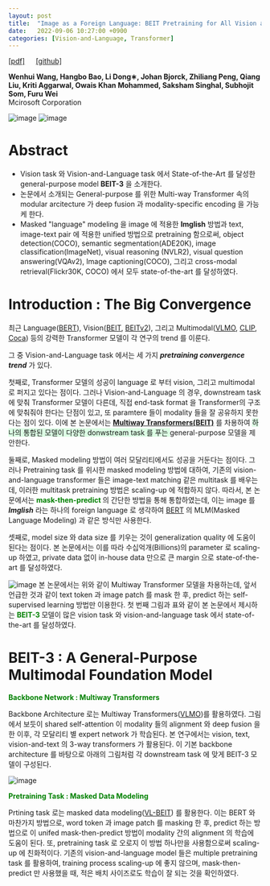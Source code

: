 ```yaml
---
layout: post
title:  "Image as a Foreign Language: BEIT Pretraining for All Vision and Vision-Language Tasks"
date:   2022-09-06 10:27:00 +0900
categories: [Vision-and-Language, Transformer]
---
```

[[pdf]](https://arxiv.org/pdf/2208.10442.pdf)  &emsp;
[[github]](https://github.com/microsoft/unilm/tree/master/beit) <br>

**Wenhui Wang, Hangbo Bao, Li Dong∗, Johan Bjorck, Zhiliang Peng, Qiang Liu, Kriti Aggarwal, Owais Khan Mohammed, Saksham Singhal, Subhojit Som, Furu Wei**
<br>Mcirosoft Corporation

![image](https://user-images.githubusercontent.com/42200027/188531427-783fbf18-35b0-41f7-b9c1-2fc00162347e.png)
![image](https://user-images.githubusercontent.com/42200027/188532460-761fded0-75fe-464c-9d29-45d17ced21de.png)

# Abstract 

- Vision task 와 Vision-and-Language task 에서 State-of-the-Art 를 달성한 general-purpose model **BEIT-3** 을 소개한다.
- 논문에서 소개되는 General-purpose 를 위한 Multi-way Transformer 속의 modular arcitecture 가 deep fusion 과 modality-specific encoding 을 가능케 한다.
- Masked "language" modeling 을 image 에 적용한 **Imglish** 방법과 text, image-text pair 에 적용한 unified 방법으로 pretraining 함으로써, object detection(COCO), semantic segmentation(ADE20K), image classification(ImageNet), visual reasoning (NVLR2), visual question answering(VQAv2), Image captioning(COCO), 그리고 cross-modal retrieval(Flickr30K, COCO) 에서 모두 state-of-the-art 를 달성하였다.

# Introduction : The Big Convergence

최근 Language([BERT](https://arxiv.org/pdf/1810.04805.pdf)), Vision([BEIT](https://arxiv.org/pdf/2106.08254.pdf), [BEITv2](https://arxiv.org/pdf/2208.06366.pdf)), 그리고 Multimodal([VLMO](https://arxiv.org/pdf/2111.02358.pdf), [CLIP](https://arxiv.org/pdf/2103.00020.pdf), [Coca](https://arxiv.org/pdf/2205.01917.pdf)) 등의 강력한 Transformer 모델이 각 연구의 trend 를 이룬다.

그 중 Vision-and-Language task 에서는 세 가지 ***pretraining convergence trend*** 가 있다.

첫째로, Transformer 모델의 성공이 language 로 부터 vision, 그리고 multimodal 로 퍼지고 있다는 점이다. 그러나 Vision-and-Language 의 경우, downstream task 에 맞춰 Transformer 모델이 다른데, 직접 end-task format 을 Transformer의 구조에 맞춰줘야 한다는 단점이 있고, 또 paramtere 들이 modality 들을 잘 공유하지 못한다는 점이 있다. 이에 본 논문에서는 **[Multiway Transformers(BEIT)](https://arxiv.org/pdf/2106.08254.pdf)** 를 차용하여 
<span style='background-color: #dcffe4'> 하나의 통합된 모델이 다양한 donwstream task 를 푸는 </span> general-purpose 모델을 제안한다.

둘째로, Masked modeling 방법이 여러 모달리티에서도 성공을 거둔다는 점이다. 그러나 Pretraining task 를 위시한 masked modeling 방법에 대하여, 기존의 vision-and-language transformer 들은 image-text matching 같은 multitask 를 배우는데, 이러한 multitask pretraining 방법은 scaling-up 에 적합하지 않다. 따라서, 본 논문에서는 
<span style='color:green;font-weight:bold'> mask-then-predict </span> 의 간단한 방법을 통해 통합하였는데, 이는 image 를 ***Imglish*** 라는 하나의 foreign language 로 생각하여 [BERT](https://arxiv.org/pdf/1810.04805.pdf) 의 MLM(Masked Language Modeling) 과 같은 방식만 사용한다.

셋째로, model size 와 data size 를 키우는 것이 generalization quality 에 도움이 된다는 점이다. 본 논문에서는 이를 따라 수십억개(Billions)의 parameter 로 scaling-up 하였고, private data 없이 in-house data 만으로 큰 margin 으로 state-of-the-art 를 달성하였다.

![image](https://user-images.githubusercontent.com/42200027/188538934-5e22cb2f-d45f-41bd-9b8e-661ffa8b83f5.png)
본 논문에서는 위와 같이 Multiway Transformer 모델을 차용하는데, 앞서 언급한 것과 같이 text token 과 image patch 를 mask 한 후, predict 하는 self-supervised learning 방법만 이용한다. 첫 번째 그림과 표와 같이 본 논문에서 제시하는 <span style='color:green;font-weight:bold'> BEIT-3 </span> 모델이 많은 vision task 와 vision-and-language task 에서 state-of-the-art 를 달성하였다. 

# BEIT-3 : A General-Purpose Multimodal Foundation Model

<span style='color:green;font-weight:bold'> Backbone Network : Multiway Transformers </span> 


Backbone Architecture 로는 Multiway Transformers([VLMO](https://arxiv.org/pdf/2111.02358.pdf))를 활용하였다. 그림에서 보듯이 shared self-attention 이 modality 들의 alignment 와 deep fusion 을 한 이후, 각 모달리티 별 expert network 가 학습된다. 본 연구에서는 vision, text, vision-and-text 의 3-way transformers 가 활용된다. 이 기본 backbone architecture 를 바탕으로 아래의 그림처럼 각 downstream task 에 맞게 BEIT-3 모델이 구성된다.

![image](https://user-images.githubusercontent.com/42200027/189814164-41c2e0fd-2232-48bb-952d-b3a62ff1a101.png)

<span style='color:green;font-weight:bold'> Pretraining Task : Masked Data Modeling </span> 

Prtining task 로는 masked data modeling([VL-BEIT](https://arxiv.org/pdf/2206.01127.pdf)) 를 활용한다. 이는 BERT 와 마찬가지 방법으로, word token 과 image patch 를 masking 한 후, predict 하는 방법으로 이 unifed mask-then-predict 방법이 modality 간의 alignment 의 학습에 도움이 된다. 
또, pretraining task 로 오로지 이 방법 하나만을 사용함으로써 scaling-up 에 친화적이다. 기존의 vision-and-language model 들은 multiple pretraining task 를 활용하여, training process scaling-up 에 좋지 않으며, mask-then-predict 만 사용했을 때, 적은 배치 사이즈로도 학습이 잘 되는 것을 확인하였다.
